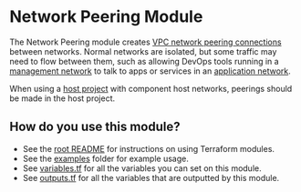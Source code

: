 # Network Peering Module

The Network Peering module creates [VPC network peering connections](https://cloud.google.com/vpc/docs/vpc-peering)
between networks. Normal networks are isolated, but some traffic may need to flow between them, such as allowing DevOps
tools running in a [management network](https://github.com/gruntwork-io/terraform-google-network/tree/master/examples/network-management)
to talk to apps or services in an [application network](https://github.com/gruntwork-io/terraform-google-network/tree/master/examples/network-host-application).

When using a [host project](https://github.com/gruntwork-io/terraform-google-network/tree/master/modules/project-host-configuration) with component host networks, peerings should be made in the
host project.

## How do you use this module?

* See the [root README](https://github.com/gruntwork-io/terraform-google-network/blob/master/README.md) for instructions
on using Terraform modules.
* See the [examples](https://github.com/gruntwork-io/terraform-google-network/tree/master/examples) folder for example
usage.
* See [variables.tf](https://github.com/gruntwork-io/terraform-google-network/blob/master/modules/network-peering/variables.tf)
for all the variables you can set on this module.
* See [outputs.tf](https://github.com/gruntwork-io/terraform-google-network/blob/master/modules/network-peering/outputs.tf)
for all the variables that are outputted by this module.
